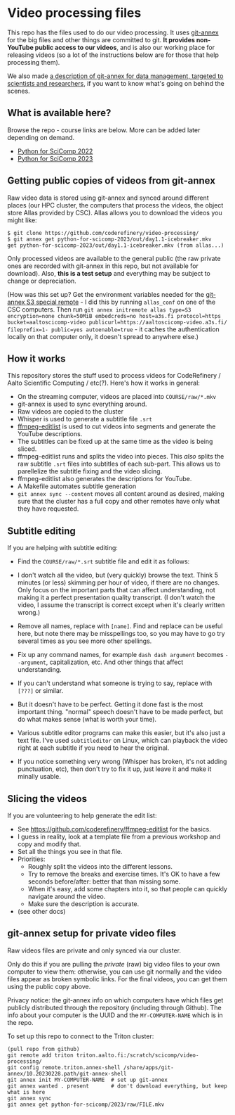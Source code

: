 # Video processing files

This repo has the files used to do our video processing.  It uses
[git-annex](https://git-annex.branchable.com/) for the big files and
other things are committed to git.  **It provides non-YouTube public
access to our videos**, and is also our working place for releasing
videos (so a lot of the instructions below are for those that help
processing them).

We also made [a description of git-annex for data management, targeted
to scientists and
researchers](https://scicomp.aalto.fi/scicomp/git-annex/), if you want
to know what's going on behind the scenes.



## What is available here?

Browse the repo - course links are below.  More can be added later
depending on demand.

* [Python for SciComp
  2022](https://scicomp.aalto.fi/training/scip/python-for-scicomp-2022/)
* [Python for SciComp
  2023](https://scicomp.aalto.fi/training/scip/python-for-scicomp-2023/)



## Getting public copies of videos from git-annex

Raw video data is stored using git-annex and synced around different
places (our HPC cluster, the computers that process the videos, the
object store Allas provided by CSC).  Allas allows you to download the
videos you might like:

```console
$ git clone https://github.com/coderefinery/video-processing/
$ git annex get python-for-scicomp-2023/out/day1.1-icebreaker.mkv
get python-for-scicomp-2023/out/day1.1-icebreaker.mkv (from allas...)
```

Only processed videos are available to the general public (the raw
private ones are recorded with git-annex in this repo, but not
available for download).  Also, **this is a test setup** and
everything may be subject to change or depreciation.

(How was this set up?  Get the environment variables needed for the
[git-annex S3 special
remote](https://git-annex.branchable.com/special_remotes/S3/) - I did
this by running `allas_conf` on one of the CSC computers.  Then run
`git annex initremote allas type=S3 encryption=none chunk=50MiB
embedcreds=no host=a3s.fi protocol=https bucket=aaltoscicomp-video
publicurl=https://aaltoscicomp-video.a3s.fi/ fileprefix=1-
public=yes autoenable=true` - it caches the authentication locally on
that computer only, it doesn't spread to anywhere else.)



## How it works

This repository stores the stuff used to process videos for
CodeRefinery / Aalto Scientific Computing / etc(?).  Here's how it
works in general:

- On the streaming computer, videos are placed into `COURSE/raw/*.mkv`
- git-annex is used to sync everything around.
- Raw videos are copied to the cluster
- Whisper is used to generate a subtitle file `.srt`
- [ffmpeg-editlist](https://github.com/coderefinery/ffmpeg-editlist)
  is used to cut videos into segments and generate the YouTube
  descriptions.
- The subtitles can be fixed up at the same time as the video is being
  sliced.
- ffmpeg-editlist runs and splits the video into pieces.  This *also*
  splits the raw subtitle `.srt` files into subtitles of each
  sub-part.  This allows us to parellelize the subtitle fixing and the
  video slicing.
- ffmpeg-editlist also generates the descriptions for YouTube.
- A Makefile automates subtitle generation
- `git annex sync --content` moves all content around as desired,
  making sure that the cluster has a full copy and other remotes have
  only what they have requested.



## Subtitle editing

If you are helping with subtitle editing:

- Find the `COURSE/raw/*.srt` subtitle file and edit it as follows:

- I don't watch all the video, but (very quickly) browse the text.
  Think 5 minutes (or less) skimming per hour of video, if there are
  no changes.  Only focus on the important parts that can affect
  understanding, not making it a perfect presentation quality
  transcript.  (I don't watch the video, I assume the transcript is
  correct except when it's clearly written wrong.)

- Remove all names, replace with `[name]`.  Find and replace can be
  useful here, but note there may be misspellings too, so you may have
  to go try several times as you see more other spellings.

- Fix up any command names, for example `dash dash argument` becomes
  `--argument`, capitalization, etc.  And other things that affect
  understanding.

- If you can't understand what someone is trying to say, replace with
  `[???]` or similar.

- But it doesn't have to be perfect.  Getting it done fast is the most
  important thing.  "normal" speech doesn't have to be made perfect,
  but do what makes sense (what is worth your time).

- Various subtitle editor programs can make this easier, but it's also
  just a text file.  I've used `subtitleditor` on Linux, which can
  playback the video right at each subtitle if you need to hear the
  original.

- If you notice something very wrong (Whisper has broken, it's not
  adding punctuation, etc), then don't try to fix it up, just leave
  it and make it minally usable.



## Slicing the videos

If you are volunteering to help generate the edit list:

- See https://github.com/coderefinery/ffmpeg-editlist  for the basics.
- I guess in reality, look at a template file from a previous workshop
  and copy and modify that.
- Set all the things you see in that file.
- Priorities:
  - Roughly split the videos into the different lessons.
  - Try to remove the breaks and exercise times.  It's OK to have a
    few seconds before/after: better that than missing some.
  - When it's easy, add some chapters into it, so that people can
    quickly navigate around the video.
  - Make sure the description is accurate.
- (see other docs)



## git-annex setup for private video files

Raw videos files are private and only synced via our cluster.

Only do this if you are pulling the *private* (raw) big video files to
your own computer to view them: otherwise, you can use git normally
and the video files appear as broken symbolic links.  For the final
videos, you can get them using the public copy above.

Privacy notice: the git-annex info on which computers have which files get
publicly distributed through the repository (including through
Github).  The info about your computer is the UUID and the
`MY-COMPUTER-NAME` which is in the repo.

To set up this repo to connect to the Triton cluster:
```
(pull repo from github)
git remote add triton triton.aalto.fi:/scratch/scicomp/video-processing/
git config remote.triton.annex-shell /share/apps/git-annex/10.20230228.path/git-annex-shell
git annex init MY-COMPUTER-NAME  # set up git-annex
git annex wanted . present       # don't download everything, but keep what is here
git annex sync
git annex get python-for-scicomp/2023/raw/FILE.mkv
```
